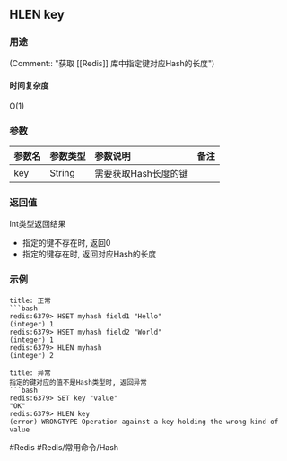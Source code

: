 ## HLEN key

### 用途
(Comment:: "获取 [[Redis]] 库中指定键对应Hash的长度")

#### 时间复杂度
O(1)

### 参数
|参数名|参数类型|参数说明|备注|
|:-|:-|:-|:-|
|key|String|需要获取Hash长度的键||

### 返回值
Int类型返回结果
- 指定的键不存在时, 返回0
- 指定的键存在时, 返回对应Hash的长度

### 示例
```ad-info
title: 正常
```bash
redis:6379> HSET myhash field1 "Hello"
(integer) 1
redis:6379> HSET myhash field2 "World"
(integer) 1
redis:6379> HLEN myhash
(integer) 2
```

```ad-danger
title: 异常
指定的键对应的值不是Hash类型时, 返回异常
```bash
redis:6379> SET key "value"
"OK"
redis:6379> HLEN key
(error) WRONGTYPE Operation against a key holding the wrong kind of value
```

#Redis #Redis/常用命令/Hash 